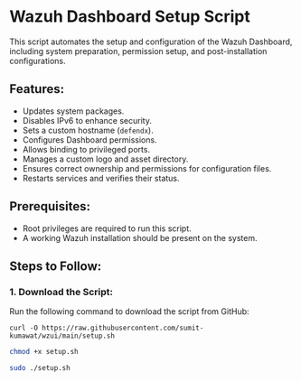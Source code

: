 # Wazuh Dashboard Setup Script

This script automates the setup and configuration of the Wazuh Dashboard, including system preparation, permission setup, and post-installation configurations.

## Features:
- Updates system packages.
- Disables IPv6 to enhance security.
- Sets a custom hostname (`defendx`).
- Configures Dashboard permissions.
- Allows binding to privileged ports.
- Manages a custom logo and asset directory.
- Ensures correct ownership and permissions for configuration files.
- Restarts services and verifies their status.

## Prerequisites:
- Root privileges are required to run this script.
- A working Wazuh installation should be present on the system.

## Steps to Follow:

### 1. Download the Script:
Run the following command to download the script from GitHub:

```ba
curl -O https://raw.githubusercontent.com/sumit-kumawat/wzui/main/setup.sh
```

```bash
chmod +x setup.sh
```

```bash
sudo ./setup.sh
```
